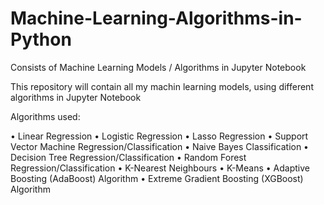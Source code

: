 # Machine-Learning-Algorithms-in-Python
Consists of Machine Learning Models / Algorithms in Jupyter Notebook

This repository will contain all my machin learning models, using different algorithms in Jupyter Notebook

Algorithms used:

• Linear Regression
• Logistic Regression
• Lasso Regression
• Support Vector Machine Regression/Classification
• Naive Bayes Classification
• Decision Tree Regression/Classification
• Random Forest Regression/Classification
• K-Nearest Neighbours
• K-Means
• Adaptive Boosting (AdaBoost) Algorithm
• Extreme Gradient Boosting (XGBoost) Algorithm
